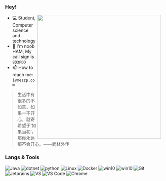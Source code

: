 ### Hey!

<a href="https://github.com/izzp">
  <img align="right" src="https://github-readme-stats.vercel.app/api?username=izzp&show_icons=true&hide_border=true&icon_color=586069&title_color=a0a9af" width="400px" />
</a>

- 💻 Student, Computer science and technology
- 📡 I'm noob HAM, My call sign is `BD3PDD`
- 📫 How to reach me: `i@mezzp.com`

> 生活中有很多的不如意，如果一不开心，就寄希望于‘如果当初’，那你永远都不会开心。——武林外传
### Langs & Tools

<!-- <a href="https://github.com/MisakaTAT">
  <img align="right" src="https://github-readme-stats.vercel.app/api/top-langs/?username=izzp&layout=compact&hide_border=true&icon_color=586069&title_color=a0a9af" width="400px" />
</a> -->

![Java](https://img.shields.io/badge/-Java-%23007396?style=flat-square&logo=java&logoColor=ffffff)
![dotnet](https://img.shields.io/badge/-.net-512bd4?style=flat-square&logo=dotnet&logoColor=ffffff)
![python](https://img.shields.io/badge/-Python-1D415E?style=flat-square&logo=Python&labelColor=3772A2&logoColor=FFDA4C)
![Linux](https://img.shields.io/badge/-Linux-%23FCC624?style=flat-square&logo=linux&logoColor=%23ffffff)
![Docker](https://img.shields.io/badge/-Docker-%232496ED?style=flat-square&logo=docker&logoColor=ffffff)
![win10](https://img.shields.io/badge/Windows-10-2376bc?style=flat-square&logo=windows&logoColor=ffffff)
![win10](https://img.shields.io/badge/manjaro-%35BF5C?style=flat-square&logo=manjaro&logoColor=ffffff)
![Git](https://img.shields.io/badge/-Git-%23F05032?style=flat-square&logo=git&logoColor=%23ffffff)
![Jetbrains](https://img.shields.io/badge/Jetbrains-000000?style=flat-square&logo=jetbrains&logoColor=ffffff)
![VS](https://img.shields.io/badge/-VisualStudio-5C2D91?style=flat-square&logo=Visual-Studio&logoColor=%23ffffff)
![VS Code](https://img.shields.io/badge/-VSCode-%23007ACC?style=flat-square&logo=visual-studio-code&logoColor=%23ffffff)
![Chrome](https://img.shields.io/badge/-Chrome-%234285F4?style=flat-square&logo=google-chrome&logoColor=%23ffffff)

<!--
**izzp/izzp** is a ✨ _special_ ✨ repository because its `README.md` (this file) appears on your GitHub profile.

Here are some ideas to get you started:

- 🔭 I’m currently working on ...
- 🌱 I’m currently learning ...
- 👯 I’m looking to collaborate on ...
- 🤔 I’m looking for help with ...
- 💬 Ask me about ...
- 📫 How to reach me: ...
- 😄 Pronouns: ...
- ⚡ Fun fact: ...
-->
